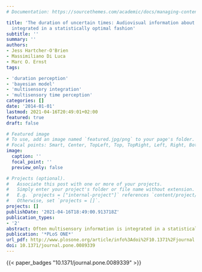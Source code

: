 ```yaml
---
# Documentation: https://sourcethemes.com/academic/docs/managing-content/

title: 'The duration of uncertain times: Audiovisual information about intervals is
  integrated in a statistically optimal fashion'
subtitle: ''
summary: ''
authors:
- Jess Hartcher-O'Brien
- Massimiliano Di Luca
- Marc O. Ernst
tags:

- 'duration perception'
- 'bayesian model'
- 'multisensory integration'
- 'multisensory time perception'
categories: []
date: '2014-01-01'
lastmod: 2021-04-16T20:49:01+02:00
featured: true
draft: false

# Featured image
# To use, add an image named `featured.jpg/png` to your page's folder.
# Focal points: Smart, Center, TopLeft, Top, TopRight, Left, Right, BottomLeft, Bottom, BottomRight.
image:
  caption: ''
  focal_point: ''
  preview_only: false

# Projects (optional).
#   Associate this post with one or more of your projects.
#   Simply enter your project's folder or file name without extension.
#   E.g. `projects = ["internal-project"]` references `content/project/deep-learning/index.md`.
#   Otherwise, set `projects = []`.
projects: []
publishDate: '2021-04-16T18:49:00.913718Z'
publication_types:
- '2'
abstract: Often multisensory information is integrated in a statistically optimal fashion where each sensory source is weighted according to its precision. This integration scheme isstatistically optimal because it theoretically results in unbiased perceptual estimates with the highest precisionpossible. There is a current lack of consensus about how the nervous system processes multiple sensory cues to elapsed time. In order to shed light upon this, we adopt a computational approach to pinpoint the integration strategy underlying duration estimationof audio/visual stimuli. One of the assumptions of our computational approach is that the multisensory signals redundantly specify the same stimulus property. Our results clearly show that despite claims to the contrary, perceived duration is the result of an optimal weighting process, similar to that adopted for estimates of space. That is, participants weight the audio and visual information to arrive at the most precise, single duration estimate possible. The work also disentangles how different integration strategies - i.e. consideringthe time of onset/offset ofsignals - might alter the final estimate. As such we provide the first concrete evidence of an optimal integration strategy in human duration estimates.
publication: '*PLoS ONE*'
url_pdf: http://www.plosone.org/article/info%3Adoi%2F10.1371%2Fjournal.pone.0089339
doi: 10.1371/journal.pone.0089339
---
```


{{< paper_badges "10.1371/journal.pone.0089339" >}}

